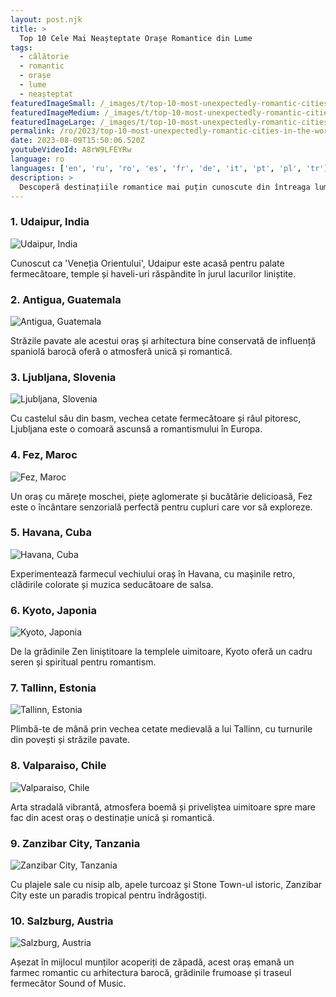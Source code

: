 ```yaml
---
layout: post.njk
title: >
  Top 10 Cele Mai Neașteptate Orașe Romantice din Lume
tags:
  - călătorie
  - romantic
  - orașe
  - lume
  - neașteptat
featuredImageSmall: /_images/t/top-10-most-unexpectedly-romantic-cities-in-the-world-cover-ro-small.webp
featuredImageMedium: /_images/t/top-10-most-unexpectedly-romantic-cities-in-the-world-cover-ro-medium.webp
featuredImageLarge: /_images/t/top-10-most-unexpectedly-romantic-cities-in-the-world-cover-ro-large.webp
permalink: /ro/2023/top-10-most-unexpectedly-romantic-cities-in-the-world.html
date: 2023-08-09T15:50:06.520Z
youtubeVideoId: A8rW9LFEYRw
language: ro
languages: ['en', 'ru', 'ro', 'es', 'fr', 'de', 'it', 'pt', 'pl', 'tr']
description: >
  Descoperă destinațiile romantice mai puțin cunoscute din întreaga lume. Aceste orașe poate nu sunt primele care îți vin în minte când te gândești la romantism, dar farmecul și frumusețea lor unică le fac perfecte pentru o aventură plină de iubire.
---
```


### 1. Udaipur, India

![Udaipur, India](/_images/e/e21c29e7ba0165ef35dcc7b8c850a0bb-medium.webp)

Cunoscut ca 'Veneția Orientului', Udaipur este acasă pentru palate fermecătoare, temple și haveli-uri răspândite în jurul lacurilor liniștite.

### 2. Antigua, Guatemala

![Antigua, Guatemala](/_images/a/a3743ed0b0b386593be9778f11072d5b-medium.webp)

Străzile pavate ale acestui oraș și arhitectura bine conservată de influență spaniolă barocă oferă o atmosferă unică și romantică.

### 3. Ljubljana, Slovenia

![Ljubljana, Slovenia](/_images/1/185701de60788dfe61f1f8b4baac4aaf-medium.webp)

Cu castelul său din basm, vechea cetate fermecătoare și râul pitoresc, Ljubljana este o comoară ascunsă a romantismului în Europa.

### 4. Fez, Maroc

![Fez, Maroc](/_images/c/cb6c100d07e07dbc544a3a467342c18b-medium.webp)

Un oraș cu mărețe moschei, piețe aglomerate și bucătărie delicioasă, Fez este o încântare senzorială perfectă pentru cupluri care vor să exploreze.

### 5. Havana, Cuba

![Havana, Cuba](/_images/c/cf4586c671dfddf4d269f4311f7b16fb-medium.webp)

Experimentează farmecul vechiului oraș în Havana, cu mașinile retro, clădirile colorate și muzica seducătoare de salsa.

### 6. Kyoto, Japonia

![Kyoto, Japonia](/_images/a/a46a4896d5a7099d5b79f1f2913626cd-medium.webp)

De la grădinile Zen liniștitoare la templele uimitoare, Kyoto oferă un cadru seren și spiritual pentru romantism.

### 7. Tallinn, Estonia

![Tallinn, Estonia](/_images/e/e93b6c3c5f8d9ab6b6cd07a38a026c58-medium.webp)

Plimbă-te de mână prin vechea cetate medievală a lui Tallinn, cu turnurile din povești și străzile pavate.

### 8. Valparaiso, Chile

![Valparaiso, Chile](/_images/7/7557cea9ee04aa7409c7a842ace1a31c-medium.webp)

Arta stradală vibrantă, atmosfera boemă și priveliștea uimitoare spre mare fac din acest oraș o destinație unică și romantică.

### 9. Zanzibar City, Tanzania

![Zanzibar City, Tanzania](/_images/1/181ae666811caf18e20dd8e236ea4bee-medium.webp)

Cu plajele sale cu nisip alb, apele turcoaz și Stone Town-ul istoric, Zanzibar City este un paradis tropical pentru îndrăgostiți.

### 10. Salzburg, Austria

![Salzburg, Austria](/_images/4/4961f521644d646cf30aeeb030239fef-medium.webp)

Așezat în mijlocul munților acoperiți de zăpadă, acest oraș emană un farmec romantic cu arhitectura barocă, grădinile frumoase și traseul fermecător Sound of Music.

